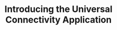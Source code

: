 ---
title: "Introducing the Universal Connectivity Application"
description: An overview and tutorial of the Universal Connectivity application
weight: 20
---